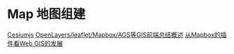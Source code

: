 # Map 地图组建


[Cesiumjs](https://cesium.com/cesiumjs/)
[OpenLayers/leaflet/Mapbox/AGS等GIS前端总结概述](https://www.jianshu.com/p/ae73b3990259)
[从Mapbox的插件看Web GIS的发展](https://www.jianshu.com/p/e6af6ef1f1c4)